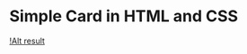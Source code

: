 # Simple Card in HTML and CSS
[!Alt result](https://github.com/ahmed-sial/html_css_basics/blob/main/simple_qr_card/result.png?raw=true)
